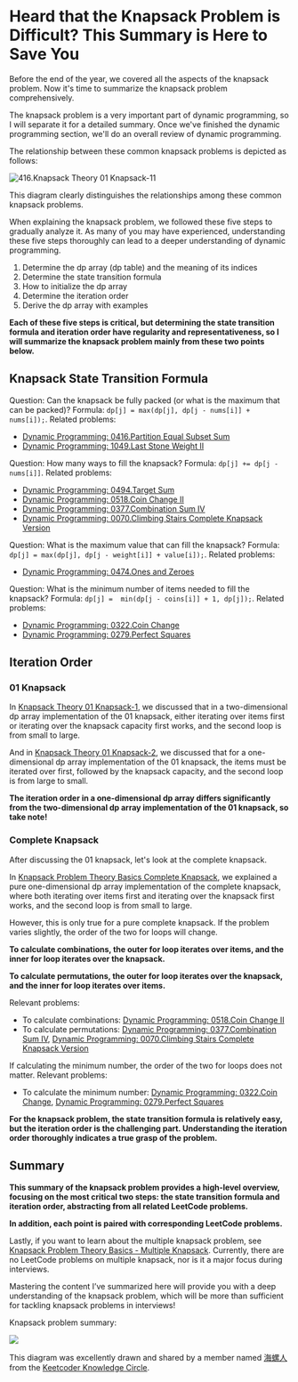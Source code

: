 # Heard that the Knapsack Problem is Difficult? This Summary is Here to Save You

Before the end of the year, we covered all the aspects of the knapsack problem. Now it's time to summarize the knapsack problem comprehensively.

The knapsack problem is a very important part of dynamic programming, so I will separate it for a detailed summary. Once we've finished the dynamic programming section, we'll do an overall review of dynamic programming.

The relationship between these common knapsack problems is depicted as follows:

![416.Knapsack Theory 01 Knapsack-11](https://file1.kamacoder.com/i/algo/20230310000726.png)

This diagram clearly distinguishes the relationships among these common knapsack problems.

When explaining the knapsack problem, we followed these five steps to gradually analyze it. As many of you may have experienced, understanding these five steps thoroughly can lead to a deeper understanding of dynamic programming.

1. Determine the dp array (dp table) and the meaning of its indices
2. Determine the state transition formula
3. How to initialize the dp array
4. Determine the iteration order
5. Derive the dp array with examples

**Each of these five steps is critical, but determining the state transition formula and iteration order have regularity and representativeness, so I will summarize the knapsack problem mainly from these two points below.**

## Knapsack State Transition Formula

Question: Can the knapsack be fully packed (or what is the maximum that can be packed)? Formula: `dp[j] = max(dp[j], dp[j - nums[i]] + nums[i]);`. Related problems:
* [Dynamic Programming: 0416.Partition Equal Subset Sum](https://keetcoder.com/problems/0416.partition-equal-subset-sum.html)
* [Dynamic Programming: 1049.Last Stone Weight II](https://keetcoder.com/problems/1049.last-stone-weight-ii.html)

Question: How many ways to fill the knapsack? Formula: `dp[j] += dp[j - nums[i]]`. Related problems:
* [Dynamic Programming: 0494.Target Sum](https://keetcoder.com/problems/0494.target-sum.html)
* [Dynamic Programming: 0518.Coin Change II](https://keetcoder.com/problems/0518.coin-change-ii.html)
* [Dynamic Programming: 0377.Combination Sum IV](https://keetcoder.com/problems/0377.combination-sum-iv.html)
* [Dynamic Programming: 0070.Climbing Stairs Complete Knapsack Version](https://keetcoder.com/problems/0070.climbing-stairs-complete-knapsack-version.html)

Question: What is the maximum value that can fill the knapsack? Formula: `dp[j] = max(dp[j], dp[j - weight[i]] + value[i]);`. Related problems:
* [Dynamic Programming: 0474.Ones and Zeroes](https://keetcoder.com/problems/0474.ones-and-zeroes.html)

Question: What is the minimum number of items needed to fill the knapsack? Formula: `dp[j] =  min(dp[j - coins[i]] + 1, dp[j]);`. Related problems:
* [Dynamic Programming: 0322.Coin Change](https://keetcoder.com/problems/0322.coin-change.html)
* [Dynamic Programming: 0279.Perfect Squares](https://keetcoder.com/problems/0279.perfect-squares.html)

## Iteration Order

### 01 Knapsack

In [Knapsack Theory 01 Knapsack-1](https://keetcoder.com/problems/knapsack-theory-01-knapsack-1.html), we discussed that in a two-dimensional dp array implementation of the 01 knapsack, either iterating over items first or iterating over the knapsack capacity first works, and the second loop is from small to large.

And in [Knapsack Theory 01 Knapsack-2](https://keetcoder.com/problems/knapsack-theory-01-knapsack-2.html), we discussed that for a one-dimensional dp array implementation of the 01 knapsack, the items must be iterated over first, followed by the knapsack capacity, and the second loop is from large to small.

**The iteration order in a one-dimensional dp array differs significantly from the two-dimensional dp array implementation of the 01 knapsack, so take note!**

### Complete Knapsack

After discussing the 01 knapsack, let's look at the complete knapsack.

In [Knapsack Problem Theory Basics Complete Knapsack](https://keetcoder.com/problems/knapsack-problem-theory-basics-complete-knapsack.html), we explained a pure one-dimensional dp array implementation of the complete knapsack, where both iterating over items first and iterating over the knapsack first works, and the second loop is from small to large.

However, this is only true for a pure complete knapsack. If the problem varies slightly, the order of the two for loops will change.

**To calculate combinations, the outer for loop iterates over items, and the inner for loop iterates over the knapsack.**

**To calculate permutations, the outer for loop iterates over the knapsack, and the inner for loop iterates over items.**

Relevant problems:

* To calculate combinations: [Dynamic Programming: 0518.Coin Change II](https://keetcoder.com/problems/0518.coin-change-ii.html)
* To calculate permutations: [Dynamic Programming: 0377.Combination Sum IV](https://keetcoder.com/problems/0377.combination-sum-iv.html), [Dynamic Programming: 0070.Climbing Stairs Complete Knapsack Version](https://keetcoder.com/problems/0070.climbing-stairs-complete-knapsack-version.html)

If calculating the minimum number, the order of the two for loops does not matter. Relevant problems:

* To calculate the minimum number: [Dynamic Programming: 0322.Coin Change](https://keetcoder.com/problems/0322.coin-change.html), [Dynamic Programming: 0279.Perfect Squares](https://keetcoder.com/problems/0279.perfect-squares.html)

**For the knapsack problem, the state transition formula is relatively easy, but the iteration order is the challenging part. Understanding the iteration order thoroughly indicates a true grasp of the problem.**

## Summary

**This summary of the knapsack problem provides a high-level overview, focusing on the most critical two steps: the state transition formula and iteration order, abstracting from all related LeetCode problems.**

**In addition, each point is paired with corresponding LeetCode problems.**

Lastly, if you want to learn about the multiple knapsack problem, see [Knapsack Problem Theory Basics - Multiple Knapsack](https://keetcoder.com/problems/knapsack-problem-theory-basics---multiple-knapsack.html). Currently, there are no LeetCode problems on multiple knapsack, nor is it a major focus during interviews.

Mastering the content I’ve summarized here will provide you with a deep understanding of the knapsack problem, which will be more than sufficient for tackling knapsack problems in interviews!

Knapsack problem summary:

![](https://file1.kamacoder.com/i/algo/背包问题1.jpeg)

This diagram was excellently drawn and shared by a member named [海螺人](https://wx.zsxq.com/dweb2/index/footprint/844412858822412) from the [Keetcoder Knowledge Circle](https://www.programmercarl.com/other/kstar.html).